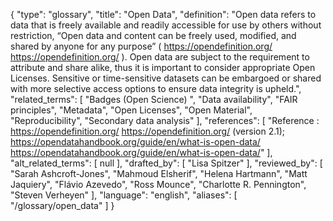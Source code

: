 {
    "type": "glossary",
    "title": "Open Data",
    "definition": "Open data refers to data that is freely available and readily accessible for use by others without restriction, “Open data and content can be freely used, modified, and shared by anyone for any purpose” ( https://opendefinition.org/ https://opendefinition.org/ ). Open data are subject to the requirement to attribute and share alike, thus it is important to consider appropriate Open Licenses. Sensitive or time-sensitive datasets can be embargoed or shared with more selective access options to ensure data integrity is upheld.",
    "related_terms": [
        "Badges (Open Science) ",
        "Data availability",
        "FAIR principles",
        "Metadata",
        "Open Licenses",
        "Open Material",
        "Reproducibility",
        "Secondary data analysis"
    ],
    "references": [
        "Reference :  https://opendefinition.org/ https://opendefinition.org/ (version 2.1); https://opendatahandbook.org/guide/en/what-is-open-data/ https://opendatahandbook.org/guide/en/what-is-open-data/"
    ],
    "alt_related_terms": [
        null
    ],
    "drafted_by": [
        "Lisa Spitzer"
    ],
    "reviewed_by": [
        "Sarah Ashcroft-Jones",
        "Mahmoud Elsherif",
        "Helena Hartmann",
        "Matt Jaquiery",
        "Flávio Azevedo",
        "Ross Mounce",
        "Charlotte R. Pennington",
        "Steven Verheyen"
    ],
    "language": "english",
    "aliases": [
        "/glossary/open_data"
    ]
}
